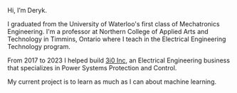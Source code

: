 Hi, I’m Deryk.

I graduated from the University of Waterloo's first class of Mechatronics Engineering. I'm a professor at Northern College of Applied Arts and Technology in Timmins, Ontario where I teach in the Electrical Engineering Technology program.

From 2017 to 2023 I helped build [3i0 Inc](https://www.3i0.ca/), an Electrical Engineering business that specializes in Power Systems Protection and Control.

My current project is to learn as much as I can about machine learning.
